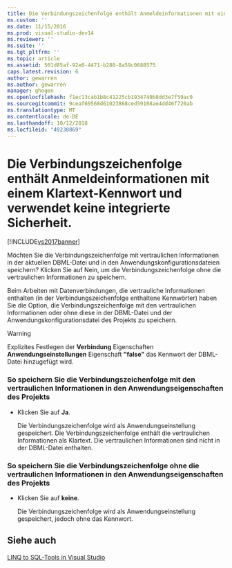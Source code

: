 ```yaml
---
title: Die Verbindungszeichenfolge enthält Anmeldeinformationen mit einem Klartext-Kennwort und ist keine integrierten Sicherheit von | Microsoft-Dokumentation
ms.custom: ''
ms.date: 11/15/2016
ms.prod: visual-studio-dev14
ms.reviewer: ''
ms.suite: ''
ms.tgt_pltfrm: ''
ms.topic: article
ms.assetid: 501d85af-92e0-4471-b280-8a59c0688575
caps.latest.revision: 6
author: gewarren
ms.author: gewarren
manager: ghogen
ms.openlocfilehash: f1ec13cab1b8c41225cb1934740b8dd3e7f59ac0
ms.sourcegitcommit: 9ceaf69568d61023868ced59108ae4dd46f720ab
ms.translationtype: MT
ms.contentlocale: de-DE
ms.lasthandoff: 10/12/2018
ms.locfileid: "49230869"
---
```

# <a name="the-connection-string-contains-credentials-with-a-clear-text-password-and-is-not-using-integrated-security"></a>Die Verbindungszeichenfolge enthält Anmeldeinformationen mit einem Klartext-Kennwort und verwendet keine integrierte Sicherheit.
[!INCLUDE[vs2017banner](../includes/vs2017banner.md)]

  
Möchten Sie die Verbindungszeichenfolge mit vertraulichen Informationen in der aktuellen DBML-Datei und in den Anwendungskonfigurationsdateien speichern?  Klicken Sie auf Nein, um die Verbindungszeichenfolge ohne die vertraulichen Informationen zu speichern.  
  
 Beim Arbeiten mit Datenverbindungen, die vertrauliche Informationen enthalten (in der Verbindungszeichenfolge enthaltene Kennwörter) haben Sie die Option, die Verbindungszeichenfolge mit den vertraulichen Informationen oder ohne diese in der DBML-Datei und der Anwendungskonfigurationsdatei des Projekts zu speichern.  
  
> [!WARNING]
>  Explizites Festlegen der **Verbindung** Eigenschaften **Anwendungseinstellungen** Eigenschaft **"false"** das Kennwort der DBML-Datei hinzugefügt wird.  
  
### <a name="to-save-the-connection-string-with-the-sensitive-information-in-the-projects-application-settings"></a>So speichern Sie die Verbindungszeichenfolge mit den vertraulichen Informationen in den Anwendungseigenschaften des Projekts  
  
-   Klicken Sie auf **Ja**.  
  
     Die Verbindungszeichenfolge wird als Anwendungseinstellung gespeichert. Die Verbindungszeichenfolge enthält die vertraulichen Informationen als Klartext. Die vertraulichen Informationen sind nicht in der DBML-Datei enthalten.  
  
### <a name="to-save-the-connection-string-without-the-sensitive-information-in-the-projects-application-settings"></a>So speichern Sie die Verbindungszeichenfolge ohne die vertraulichen Informationen in den Anwendungseigenschaften des Projekts  
  
-   Klicken Sie auf **keine**.  
  
     Die Verbindungszeichenfolge wird als Anwendungseinstellung gespeichert, jedoch ohne das Kennwort.  
  
## <a name="see-also"></a>Siehe auch  
 [LINQ to SQL-Tools in Visual Studio](../data-tools/linq-to-sql-tools-in-visual-studio2.md)


